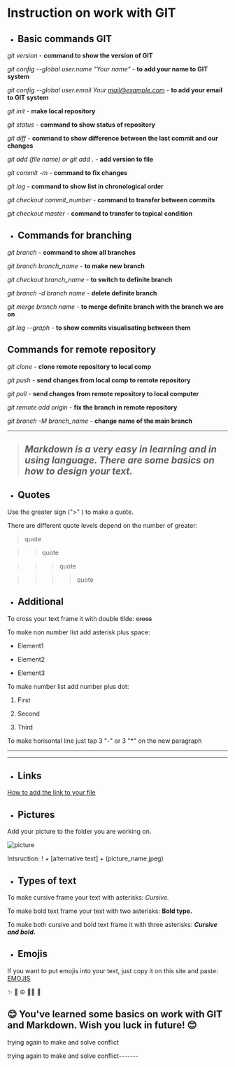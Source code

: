 # Instruction on work with GIT

* ## Basic commands GIT

*git version* - **command to show the version of GIT**

*git config --global user.name "Your name"* - **to add your name to GIT system**

*git config --global user.email Your mail@example.com* - **to add your email to GIT system**

*git init* - **make local repository**

*git status* - **command to show status of repository**

*git diff* - **command to show difference between the last commit and our changes**

*git add (file name) or git add .* - **add version to file**

*git commit -m* - **command to fix changes**

*git log* - **command to show list in chronological order**

*git checkout commit_number* - **command to transfer between commits**

*git checkout master* - **command to transfer to topical condition**

* ## Commands for branching

*git branch* - **command to show all branches**

*git branch branch_name* - **to make new branch**

*git checkout branch_name* - **to switch to definite branch**

*git branch -d branch name* - **delete definite branch**

*git merge branch name* - **to merge definite branch with the branch we are on**

*git log --graph* - **to show commits visualisating between them**

## Commands for remote repository

*git clone* - **clone remote repository to local comp**

*git push* - **send changes from local comp to remote repository**

*git pull* - **send changes from remote repository to local computer**

*git remote add origin* - **fix the branch in remote repository**

*git branch -M branch_name* - **change name of the main branch**

---

> ## *Markdown is a very easy in learning and in using language. There are some basics on how to design your text.*

* ## Quotes

Use the greater sign (">" ) to make a quote. 

There are different quote levels depend on the number of greater:

>quote

>>quote

>>>quote

>>>>quote

* ## Additional 

To cross your text frame it with double tilde: ~~cross~~

To make non number list add asterisk plus space:

* Element1

* Element2

* Element3

To make number list add number plus dot:

1. First

2. Second

3. Third

To make horisontal line just tap 3 "-" or 3 "*" on the new paragraph 

---

***

* ## Links

[How to add the link to your file](https://gist.github.com/Jekins/2bf2d0638163f1294637)

* ## Pictures

Add your picture to the folder you are working on.

![picture](/git.jpeg)

Intsruction: ! + [alternative text] + (picture_name.jpeg)

* ## Types of text

To make cursive frame your text with asterisks: *Cursive.*

To make bold text frame your text with two asterisks: **Bold type.**

To make both cursive and bold text frame it with three asterisks: ***Cursive and bold.***

* ## Emojis

If you want to put emojis into your text, just copy it on this site and paste: [EMOJIS](https://emojipedia.org) 

✨ 🐶 ☮️ 🏋️‍♀️ 🗽

## 😊 You've learned some basics on work with GIT and Markdown. Wish you luck in future! 😊

trying again to make and solve conflict

trying again to make and solve conflict-------